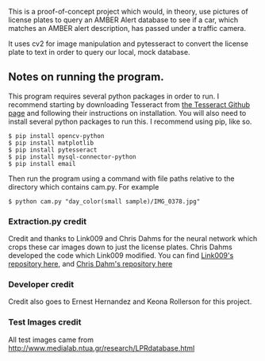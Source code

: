 This is a proof-of-concept project which would, in theory, use pictures of license plates to query an AMBER Alert database to see if a car, which matches an AMBER alert description, has passed under a traffic camera.

It uses cv2 for image manipulation and pytesseract to convert the license plate to text in order to query our local, mock database.

## Notes on running the program.

This program requires several python packages in order to run. I recommend starting by downloading Tesseract from [the Tesseract Github page](https://github.com/tesseract-ocr/tesseract/wiki) and following their instructions on installation.
You will also need to install several python packages to run this. I recommend using pip, like so.

    $ pip install opencv-python
    $ pip install matplotlib
    $ pip install pytesseract
    $ pip install mysql-connector-python
    $ pip install email
    
Then run the program using a command with file paths relative to the directory which contains cam.py. For example

    $ python cam.py "day_color(small sample)/IMG_0378.jpg"
    
### Extraction.py credit

Credit and thanks to Link009 and Chris Dahms for the neural network which crops these car images down to just the license plates.
Chris Dahms developed the code which Link009 modified. You can find [Link009's repository here](https://github.com/Link009/LPEX), and [Chris Dahm's repository here](https://github.com/MicrocontrollersAndMore/OpenCV_3_License_Plate_Recognition_Python)

### Developer credit

Credit also goes to Ernest Hernandez and Keona Rollerson for this project. 

### Test Images credit

All test images came from http://www.medialab.ntua.gr/research/LPRdatabase.html
